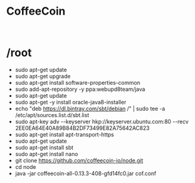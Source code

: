 # CoffeeCoin
<span style="display:block;text-align:center">![<img src="https://github.com/mir-one/3D-Assets/blob/master/CoffeeCoin.gif">](https://github.com/mir-one/3D-Assets/)</span>

# /root

* sudo apt-get update
* sudo apt-get upgrade
* sudo apt-get install software-properties-common
* sudo add-apt-repository -y ppa:webupd8team/java
* sudo apt-get update
* sudo apt-get -y install oracle-java8-installer
* echo "deb https://dl.bintray.com/sbt/debian /" | sudo tee -a /etc/apt/sources.list.d/sbt.list
* sudo apt-key adv --keyserver hkp://keyserver.ubuntu.com:80 --recv 2EE0EA64E40A89B84B2DF73499E82A75642AC823
* sudo apt-get install apt-transport-https
* sudo apt-get update
* sudo apt-get install sbt
* sudo apt-get install nano
* git clone https://github.com/coffeecoin-io/node.git
* cd node
* java -jar coffeecoin-all-0.13.3-408-gfd14fc0.jar cof.conf
